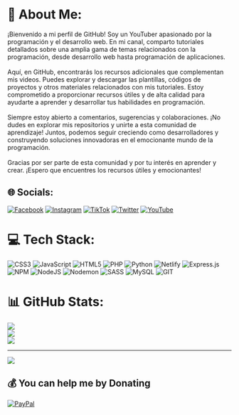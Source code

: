 # 💫 About Me:
¡Bienvenido a mi perfil de GitHub! Soy un YouTuber apasionado por la programación y el desarrollo web. En mi canal, comparto tutoriales detallados sobre una amplia gama de temas relacionados con la programación, desde desarrollo web hasta programación de aplicaciones.<br><br>Aquí, en GitHub, encontrarás los recursos adicionales que complementan mis videos. Puedes explorar y descargar las plantillas, códigos de proyectos y otros materiales relacionados con mis tutoriales. Estoy comprometido a proporcionar recursos útiles y de alta calidad para ayudarte a aprender y desarrollar tus habilidades en programación.<br><br>Siempre estoy abierto a comentarios, sugerencias y colaboraciones. ¡No dudes en explorar mis repositorios y unirte a esta comunidad de aprendizaje! Juntos, podemos seguir creciendo como desarrolladores y construyendo soluciones innovadoras en el emocionante mundo de la programación.<br><br>Gracias por ser parte de esta comunidad y por tu interés en aprender y crear. ¡Espero que encuentres los recursos útiles y emocionantes!


## 🌐 Socials:
[![Facebook](https://img.shields.io/badge/Facebook-%231877F2.svg?logo=Facebook&logoColor=white)](https://facebook.com/mike.dan.pc) [![Instagram](https://img.shields.io/badge/Instagram-%23E4405F.svg?logo=Instagram&logoColor=white)](https://instagram.com/mike.dan.pc) [![TikTok](https://img.shields.io/badge/TikTok-%23000000.svg?logo=TikTok&logoColor=white)](https://tiktok.com/@michael.daniel.dev) [![Twitter](https://img.shields.io/badge/Twitter-%231DA1F2.svg?logo=Twitter&logoColor=white)](https://twitter.com/mike_dan_pc) [![YouTube](https://img.shields.io/badge/YouTube-%23FF0000.svg?logo=YouTube&logoColor=white)](https://youtube.com/@danicodex) 

# 💻 Tech Stack:
![CSS3](https://img.shields.io/badge/css3-%231572B6.svg?style=for-the-badge&logo=css3&logoColor=white) ![JavaScript](https://img.shields.io/badge/javascript-%23323330.svg?style=for-the-badge&logo=javascript&logoColor=%23F7DF1E) ![HTML5](https://img.shields.io/badge/html5-%23E34F26.svg?style=for-the-badge&logo=html5&logoColor=white) ![PHP](https://img.shields.io/badge/php-%23777BB4.svg?style=for-the-badge&logo=php&logoColor=white) ![Python](https://img.shields.io/badge/python-3670A0?style=for-the-badge&logo=python&logoColor=ffdd54) ![Netlify](https://img.shields.io/badge/netlify-%23000000.svg?style=for-the-badge&logo=netlify&logoColor=#00C7B7) ![Express.js](https://img.shields.io/badge/express.js-%23404d59.svg?style=for-the-badge&logo=express&logoColor=%2361DAFB) ![NPM](https://img.shields.io/badge/NPM-%23CB3837.svg?style=for-the-badge&logo=npm&logoColor=white) ![NodeJS](https://img.shields.io/badge/node.js-6DA55F?style=for-the-badge&logo=node.js&logoColor=white) ![Nodemon](https://img.shields.io/badge/NODEMON-%23323330.svg?style=for-the-badge&logo=nodemon&logoColor=%BBDEAD) ![SASS](https://img.shields.io/badge/SASS-hotpink.svg?style=for-the-badge&logo=SASS&logoColor=white) ![MySQL](https://img.shields.io/badge/mysql-%2300000f.svg?style=for-the-badge&logo=mysql&logoColor=white) ![GIT](https://img.shields.io/badge/Git-fc6d26?style=for-the-badge&logo=git&logoColor=white)
# 📊 GitHub Stats:
![](https://github-readme-stats.vercel.app/api?username=DaniCodex&theme=dark&hide_border=false&include_all_commits=false&count_private=false)<br/>
![](https://github-readme-streak-stats.herokuapp.com/?user=DaniCodex&theme=dark&hide_border=false)<br/>
![](https://github-readme-stats.vercel.app/api/top-langs/?username=DaniCodex&theme=dark&hide_border=false&include_all_commits=false&count_private=false&layout=compact)

---
[![](https://visitcount.itsvg.in/api?id=DaniCodex&icon=5&color=1)](https://visitcount.itsvg.in)

  ## 💰 You can help me by Donating
  [![PayPal](https://img.shields.io/badge/PayPal-00457C?style=for-the-badge&logo=paypal&logoColor=white)]([https://paypal.me/https://www.paypal.com/donate/?hosted_button_id=3X6NV69DTXGZE](https://www.paypal.com/donate/?hosted_button_id=3X6NV69DTXGZE)) 

  
<!-- Proudly created with GPRM ( https://gprm.itsvg.in ) -->
